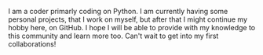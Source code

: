 I am a coder primarly coding on Python. I am currently having some personal projects, that I work on myself, but after that I might continue my hobby here, on GitHub.
I hope I will be able to provide with my knowledge to this community and learn more too. Can't wait to get into my first collaborations!
